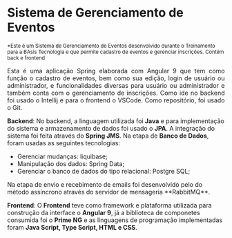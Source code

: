 # Sistema de Gerenciamento de Eventos

<sub>*Este é um Sistema de Gerenciamento de Eventos desenvolvido durante o Treinamento para a BAsis Tecnologia e que permite cadastro de eventos e gerenciar inscrições. Contém back e frontend</sub>

<p align="justify"> Esta é uma aplicação Spring elaborada com Angular 9 que tem como função o cadastro de eventos, bem como sua edição, login de usuário ou administrador, e funcionalidades diversas para usuário ou administrador e também conta com o gerenciamento de inscrições.
Como ide no backend foi usado o Intellij e para o frontend o VSCode. Como repositório, foi usado o Git.
  
**Backend**:  No backend, a linguagem utilizada foi **Java** e para implementação do sistema e armazenamento de dados foi usado o **JPA**. A integração do sistema foi feita através do **Spring JMS**. Na etapa de **Banco de Dados**, foram usadas as seguintes tecnologias:
<ul>
  <li>Gerenciar mudanças: liquibase;</li>
  <li>Manipulação dos dados: Spring Data;</li>
  <li>Gerenciar o banco de dados do tipo relacional: Postgre SQL;</li>
</ul>
Na etapa de envio e recebimento de emails foi desenvolvido pelo do método assíncrono através do servidor de mensageria **RabbitMQ**.

**Frontend**: O **Frontend** teve como framework e plataforma utilizada para construção da interface o **Angular 9**, já a biblioteca de componetes consumida foi o **Prime NG** e as linguagens de programação implementadas foram **Java Script, Type Script, HTML e CSS**. 
</p>
